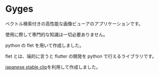 # Gyges
ベクトル検索付きの高性能な画像ビューアのアプリケーションです。

使用に際して専門的な知識は一切必要ありません。

python の flet を用いて作成しました。

flet とは、端的に言うと flutter の開発を python で行えるライブラリです。

[japanese stable clip](https://ja.stability.ai/blog/japanese-stable-clip)を利用して作成しました。
